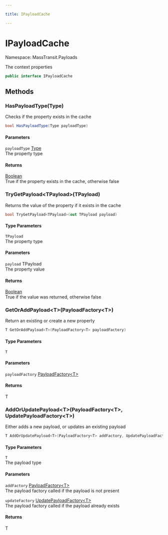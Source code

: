 ```yaml
---

title: IPayloadCache

---
```


# IPayloadCache

Namespace: MassTransit.Payloads

The context properties

```csharp
public interface IPayloadCache
```

## Methods

### **HasPayloadType(Type)**

Checks if the property exists in the cache

```csharp
bool HasPayloadType(Type payloadType)
```

#### Parameters

`payloadType` [Type](https://learn.microsoft.com/en-us/dotnet/api/system.type)<br/>
The property type

#### Returns

[Boolean](https://learn.microsoft.com/en-us/dotnet/api/system.boolean)<br/>
True if the property exists in the cache, otherwise false

### **TryGetPayload\<TPayload\>(TPayload)**

Returns the value of the property if it exists in the cache

```csharp
bool TryGetPayload<TPayload>(out TPayload payload)
```

#### Type Parameters

`TPayload`<br/>
The property type

#### Parameters

`payload` TPayload<br/>
The property value

#### Returns

[Boolean](https://learn.microsoft.com/en-us/dotnet/api/system.boolean)<br/>
True if the value was returned, otherwise false

### **GetOrAddPayload\<T\>(PayloadFactory\<T\>)**

Return an existing or create a new property

```csharp
T GetOrAddPayload<T>(PayloadFactory<T> payloadFactory)
```

#### Type Parameters

`T`<br/>

#### Parameters

`payloadFactory` [PayloadFactory\<T\>](../masstransit/payloadfactory-1)<br/>

#### Returns

T<br/>

### **AddOrUpdatePayload\<T\>(PayloadFactory\<T\>, UpdatePayloadFactory\<T\>)**

Either adds a new payload, or updates an existing payload

```csharp
T AddOrUpdatePayload<T>(PayloadFactory<T> addFactory, UpdatePayloadFactory<T> updateFactory)
```

#### Type Parameters

`T`<br/>
The payload type

#### Parameters

`addFactory` [PayloadFactory\<T\>](../masstransit/payloadfactory-1)<br/>
The payload factory called if the payload is not present

`updateFactory` [UpdatePayloadFactory\<T\>](../masstransit/updatepayloadfactory-1)<br/>
The payload factory called if the payload already exists

#### Returns

T<br/>
